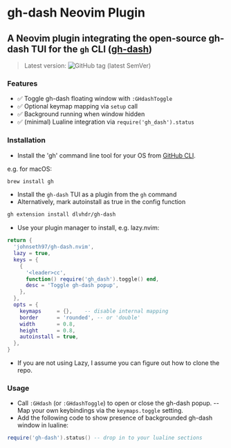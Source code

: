 # gh-dash Neovim Plugin

## A Neovim plugin integrating the open-source gh-dash TUI for the `gh` CLI ([gh-dash](https://github.com/dlvhdr/gh-dash/))

> Latest version: ![GitHub tag (latest SemVer)](https://img.shields.io/github/v/tag/johnseth97/gh-dash.nvim?sort=semver)

### Features

- ✅ Toggle gh-dash floating window with `:GHdashToggle`
- ✅ Optional keymap mapping via `setup` call
- ✅ Background running when window hidden
- ✅ (minimal) Lualine integration via `require('gh_dash').status`

### Installation

- Install the 'gh' command line tool for your OS from [GitHub CLI](https://cli.github.com/).

e.g. for macOS:

```bash
brew install gh
```

- Install the `gh-dash` TUI as a plugin from the `gh` command
- Alternatively, mark autoinstall as true in the config function

```bash
gh extension install dlvhdr/gh-dash
```

- Use your plugin manager to install, e.g. lazy.nvim:

```lua
return {
  'johnseth97/gh-dash.nvim',
  lazy = true,
  keys = {
    {
      '<leader>cc',
      function() require('gh_dash').toggle() end,
      desc = 'Toggle gh-dash popup',
    },
  },
  opts = {
    keymaps     = {},    -- disable internal mapping
    border      = 'rounded', -- or 'double'
    width       = 0.8,
    height      = 0.8,
    autoinstall = true,
  },
}
```

- If you are not using Lazy, I assume you can figure out how to clone the repo.

### Usage

- Call `:GHdash` (or `:GHdashToggle`) to open or close the gh-dash popup.
-- Map your own keybindings via the `keymaps.toggle` setting.
- Add the following code to show presence of backgrounded gh-dash window in lualine:

```lua
require('gh-dash').status() -- drop in to your lualine sections
```
